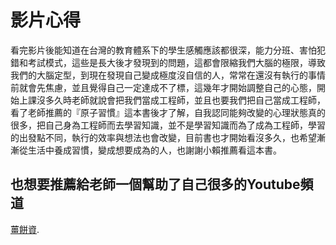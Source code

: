 # 影片心得
看完影片後能知道在台灣的教育體系下的學生感觸應該都很深，能力分班、害怕犯錯和考試模式，這些是長大後才發現到的問題，這都會限縮我們大腦的極限，導致我們的大腦定型，到現在發現自己變成極度沒自信的人，常常在還沒有執行的事情前就會先焦慮，並且覺得自己一定達成不了標，這幾年才開始調整自己的心態，開始上課沒多久時老師就說會把我們當成工程師，並且也要我們把自己當成工程師，看了老師推薦的『原子習慣』這本書後才了解，自我認同能夠改變的心理狀態真的很多，把自己身為工程師而去學習知識，並不是學習知識而為了成為工程師，學習的出發點不同，執行的效率與想法也會改變，目前書也才開始看沒多久，也希望漸漸從生活中養成習慣，變成想要成為的人，也謝謝小賴推薦看這本書。

## 也想要推薦給老師一個幫助了自己很多的Youtube頻道
[薑餅資](https://www.youtube.com/@gingerbread0529/featured).


